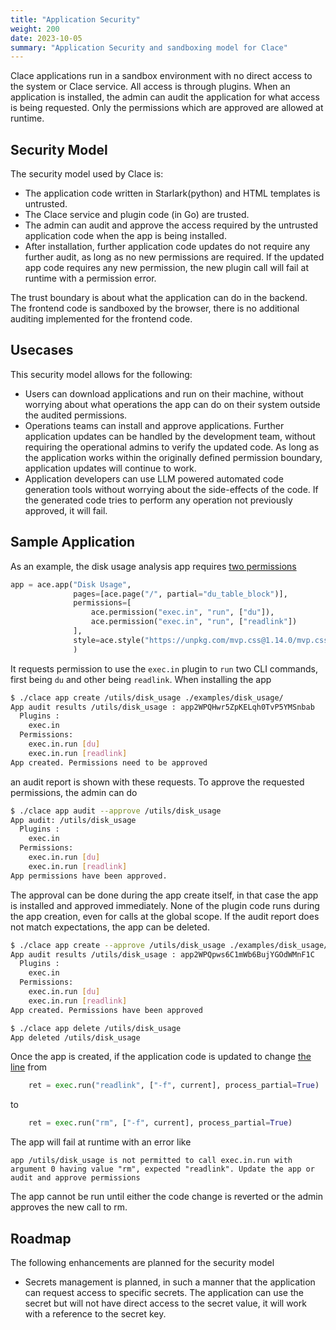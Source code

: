 ```yaml
---
title: "Application Security"
weight: 200
date: 2023-10-05
summary: "Application Security and sandboxing model for Clace"
---
```


Clace applications run in a sandbox environment with no direct access to the system or Clace service. All access is through plugins. When an application is installed, the admin can audit the application for what access is being requested. Only the permissions which are approved are allowed at runtime.

## Security Model

The security model used by Clace is:

- The application code written in Starlark(python) and HTML templates is untrusted.
- The Clace service and plugin code (in Go) are trusted.
- The admin can audit and approve the access required by the untrusted application code when the app is being installed.
- After installation, further application code updates do not require any further audit, as long as no new permissions are required. If the updated app code requires any new permission, the new plugin call will fail at runtime with a permission error.

The trust boundary is about what the application can do in the backend. The frontend code is sandboxed by the browser, there is no additional auditing implemented for the frontend code.

## Usecases

This security model allows for the following:

- Users can download applications and run on their machine, without worrying about what operations the app can do on their system outside the audited permissions.
- Operations teams can install and approve applications. Further application updates can be handled by the development team, without requiring the operational admins to verify the updated code. As long as the application works within the originally defined permission boundary, application updates will continue to work.
- Application developers can use LLM powered automated code generation tools without worrying about the side-effects of the code. If the generated code tries to perform any operation not previously approved, it will fail.

## Sample Application

As an example, the disk usage analysis app requires [two permissions](https://github.com/claceio/clace/blob/8b8975cea2d650c9f80dab6eb70cc5b2ddbe5c40/examples/disk_usage/app.star#L42)

```python
app = ace.app("Disk Usage",
              pages=[ace.page("/", partial="du_table_block")],
              permissions=[
                  ace.permission("exec.in", "run", ["du"]),
                  ace.permission("exec.in", "run", ["readlink"])
              ],
              style=ace.style("https://unpkg.com/mvp.css@1.14.0/mvp.css"),
              )
```

It requests permission to use the `exec.in` plugin to `run` two CLI commands, first being `du` and other being `readlink`. When installing the app

```bash
$ ./clace app create /utils/disk_usage ./examples/disk_usage/
App audit results /utils/disk_usage : app2WPQHwr5ZpKELqh0TvP5YMSnbab
  Plugins :
    exec.in
  Permissions:
    exec.in.run [du]
    exec.in.run [readlink]
App created. Permissions need to be approved
```

an audit report is shown with these requests. To approve the requested permissions, the admin can do

```bash
$ ./clace app audit --approve /utils/disk_usage
App audit: /utils/disk_usage
  Plugins :
    exec.in
  Permissions:
    exec.in.run [du]
    exec.in.run [readlink]
App permissions have been approved.
```

The approval can be done during the app create itself, in that case the app is installed and approved immediately. None of the plugin code runs during the app creation, even for calls at the global scope. If the audit report does not match expectations, the app can be deleted.

```bash
$ ./clace app create --approve /utils/disk_usage ./examples/disk_usage/
App audit results /utils/disk_usage : app2WPQpws6C1mWb6BujYGOdWMnF1C
  Plugins :
    exec.in
  Permissions:
    exec.in.run [du]
    exec.in.run [readlink]
App created. Permissions have been approved

$ ./clace app delete /utils/disk_usage
App deleted /utils/disk_usage
```

Once the app is created, if the application code is updated to change [the line](https://github.com/claceio/clace/blob/8b8975cea2d650c9f80dab6eb70cc5b2ddbe5c40/examples/disk_usage/app.star#L9) from

```python
    ret = exec.run("readlink", ["-f", current], process_partial=True)
```

to

```python
    ret = exec.run("rm", ["-f", current], process_partial=True)
```

The app will fail at runtime with an error like

```
app /utils/disk_usage is not permitted to call exec.in.run with argument 0 having value "rm", expected "readlink". Update the app or audit and approve permissions
```

The app cannot be run until either the code change is reverted or the admin approves the new call to rm.

## Roadmap

The following enhancements are planned for the security model

- Secrets management is planned, in such a manner that the application can request access to specific secrets. The application can use the secret but will not have direct access to the secret value, it will work with a reference to the secret key.
